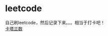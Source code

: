 # leetcode
自己刷leetcode，然后记录下来。。。相当于打卡吧！  
[卡塔兰数](https://zh.wikipedia.org/wiki/%E5%8D%A1%E5%A1%94%E5%85%B0%E6%95%B0)
